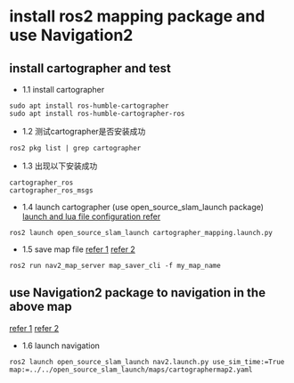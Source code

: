 # install ros2 mapping package and use Navigation2
## install cartographer and test
- 1.1 install cartographer
```bashrc
sudo apt install ros-humble-cartographer
sudo apt install ros-humble-cartographer-ros
```
- 1.2 测试cartographer是否安装成功
```bashrc
ros2 pkg list | grep cartographer
```

- 1.3 出现以下安装成功
```bashrc
cartographer_ros
cartographer_ros_msgs
```

- 1.4 launch cartographer (use open_source_slam_launch package)
[launch and lua file configuration refer](https://github.com/ROBOTIS-GIT/turtlebot3/tree/humble-devel/turtlebot3_cartographer)
```bashrc
ros2 launch open_source_slam_launch cartographer_mapping.launch.py
```


- 1.5 save map file
[refer 1](https://github.com/ros-navigation/navigation2/tree/humble/nav2_map_server)
[refer 2](https://roboticsbackend.com/ros2-nav2-tutorial/)
```bashrc
ros2 run nav2_map_server map_saver_cli -f my_map_name
```

## use Navigation2 package to navigation in the above map 
[refer 1](https://roboticsbackend.com/ros2-nav2-tutorial/)
[refer 2](https://github.com/ROBOTIS-GIT/turtlebot3/tree/humble-devel/turtlebot3_navigation2)
- 1.6 launch navigation
```bashrc
ros2 launch open_source_slam_launch nav2.launch.py use_sim_time:=True map:=../../open_source_slam_launch/maps/cartographermap2.yaml
```